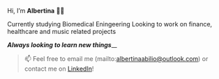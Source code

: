 Hi, I’m **Albertina** 👋🏾

Currently studying Biomedical Eningeering
Looking to work on finance, healthcare and music related projects

_**Always looking to learn new things**___

> 📫 Feel free to email me (mailto:albertinaabilio@outlook.com) or contact me on [LinkedIn](https://www.linkedin.com/in/albertina-abilio/)!

<!---
albertinaabilio/albertinaabilio is a ✨ special ✨ repository because its `README.md` (this file) appears on your GitHub profile.
You can click the Preview link to take a look at your changes.
--->
